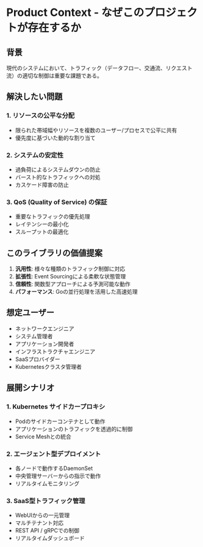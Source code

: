 # Product Context - なぜこのプロジェクトが存在するか

## 背景
現代のシステムにおいて、トラフィック（データフロー、交通流、リクエスト流）の適切な制御は重要な課題である。

## 解決したい問題

### 1. リソースの公平な分配
- 限られた帯域幅やリソースを複数のユーザー/プロセスで公平に共有
- 優先度に基づいた動的な割り当て

### 2. システムの安定性
- 過負荷によるシステムダウンの防止
- バースト的なトラフィックへの対処
- カスケード障害の防止

### 3. QoS (Quality of Service) の保証
- 重要なトラフィックの優先処理
- レイテンシーの最小化
- スループットの最適化

## このライブラリの価値提案

1. **汎用性**: 様々な種類のトラフィック制御に対応
2. **拡張性**: Event Sourcingによる柔軟な状態管理
3. **信頼性**: 関数型アプローチによる予測可能な動作
4. **パフォーマンス**: Goの並行処理を活用した高速処理

## 想定ユーザー
- ネットワークエンジニア
- システム管理者
- アプリケーション開発者
- インフラストラクチャエンジニア
- SaaSプロバイダー
- Kubernetesクラスタ管理者

## 展開シナリオ

### 1. Kubernetes サイドカープロキシ
- Podのサイドカーコンテナとして動作
- アプリケーションのトラフィックを透過的に制御
- Service Meshとの統合

### 2. エージェント型デプロイメント
- 各ノードで動作するDaemonSet
- 中央管理サーバーからの指示で動作
- リアルタイムモニタリング

### 3. SaaS型トラフィック管理
- WebUIからの一元管理
- マルチテナント対応
- REST API / gRPCでの制御
- リアルタイムダッシュボード